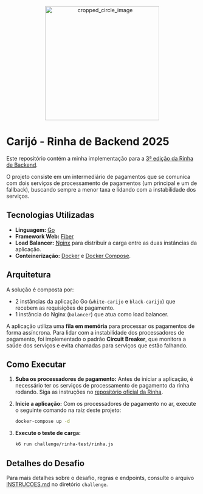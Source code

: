 <p align="center">
<img width="300" alt="cropped_circle_image" src="https://github.com/user-attachments/assets/bd89d465-c7f0-4828-9eec-30b7008ee498" />
</p>

# Carijó - Rinha de Backend 2025

Este repositório contém a minha implementação para a [3ª edição da Rinha de Backend](https://github.com/zanfranceschi/rinha-de-backend-2025).

O projeto consiste em um intermediário de pagamentos que se comunica com dois serviços de processamento de pagamentos (um principal e um de fallback), buscando sempre a menor taxa e lidando com a instabilidade dos serviços.

## Tecnologias Utilizadas

- **Linguagem:** [Go](https://go.dev/)
- **Framework Web:** [Fiber](https://gofiber.io/)
- **Load Balancer:** [Nginx](https://www.nginx.com/) para distribuir a carga entre as duas instâncias da aplicação.
- **Conteinerização:** [Docker](https://www.docker.com/) e [Docker Compose](https://docs.docker.com/compose/).

## Arquitetura

A solução é composta por:

- 2 instâncias da aplicação Go (`white-carijo` e `black-carijo`) que recebem as requisições de pagamento.
- 1 instância do Nginx (`balancer`) que atua como load balancer.

A aplicação utiliza uma **fila em memória** para processar os pagamentos de forma assíncrona. Para lidar com a instabilidade dos processadores de pagamento, foi implementado o padrão **Circuit Breaker**, que monitora a saúde dos serviços e evita chamadas para serviços que estão falhando.

## Como Executar

1.  **Suba os processadores de pagamento:**
    Antes de iniciar a aplicação, é necessário ter os serviços de processamento de pagamento da rinha rodando. Siga as instruções no [repositório oficial da Rinha](https://github.com/zanfranceschi/rinha-de-backend-2025/tree/main/payment-processor).

2.  **Inicie a aplicação:**
    Com os processadores de pagamento no ar, execute o seguinte comando na raiz deste projeto:

    ```bash
    docker-compose up -d
    ```

3.  **Execute o teste de carga:**
    ```bash
    k6 run challenge/rinha-test/rinha.js
    ```

## Detalhes do Desafio

Para mais detalhes sobre o desafio, regras e endpoints, consulte o arquivo [INSTRUCOES.md](challenge/INSTRUCOES.md) no diretório `challenge`.